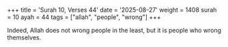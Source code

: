 +++
title = 'Surah 10, Verses 44'
date = '2025-08-27'
weight = 1408
surah = 10
ayah = 44
tags = ["allah", "people", "wrong"]
+++

Indeed, Allah does not wrong people in the least, but it is people who wrong themselves.